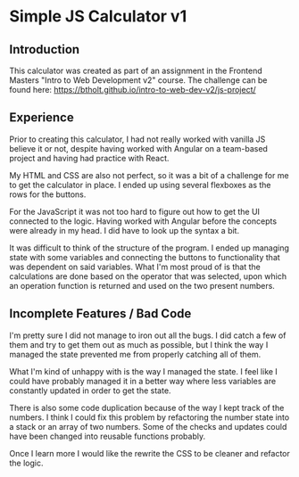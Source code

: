 # Simple JS Calculator v1
## Introduction
This calculator was created as part of an assignment in the Frontend Masters "Intro to Web Development v2" course. The challenge can be found here: https://btholt.github.io/intro-to-web-dev-v2/js-project/

## Experience
Prior to creating this calculator, I had not really worked with vanilla JS believe it or not, despite having worked with Angular on a team-based project and having had practice with React.

My HTML and CSS are also not perfect, so it was a bit of a challenge for me to get the calculator in place. I ended up using several flexboxes as the rows for the buttons.

For the JavaScript it was not too hard to figure out how to get the UI connected to the logic. Having worked with Angular before the concepts were already in my head. I did have to look up the syntax a bit.

It was difficult to think of the structure of the program. I ended up managing state with some variables and connecting the buttons to functionality that was dependent on said variables. What I'm most proud of is that the calculations are done based on the operator that was selected, upon which an operation function is returned and used on the two present numbers.

## Incomplete Features / Bad Code
I'm pretty sure I did not manage to iron out all the bugs. I did catch a few of them and try to get them out as much as possible, but I think the way I managed the state prevented me from properly catching all of them.

What I'm kind of unhappy with is the way I managed the state. I feel like I could have probably managed it in a better way where less variables are constantly updated in order to get the state. 

There is also some code duplication because of the way I kept track of the numbers. I think I could fix this problem by refactoring the number state into a stack or an array of two numbers. Some of the checks and updates could have been changed into reusable functions probably.

Once I learn more I would like the rewrite the CSS to be cleaner and refactor the logic.
